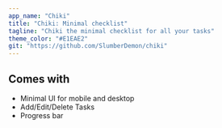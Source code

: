 ```yaml
---
app_name: "Chiki"
title: "Chiki: Minimal checklist"
tagline: "Chiki the minimal checklist for all your tasks"
theme_color: "#E1EAE2"
git: "https://github.com/SlumberDemon/chiki"
---
```


## Comes with

- Minimal UI for mobile and desktop
- Add/Edit/Delete Tasks
- Progress bar
